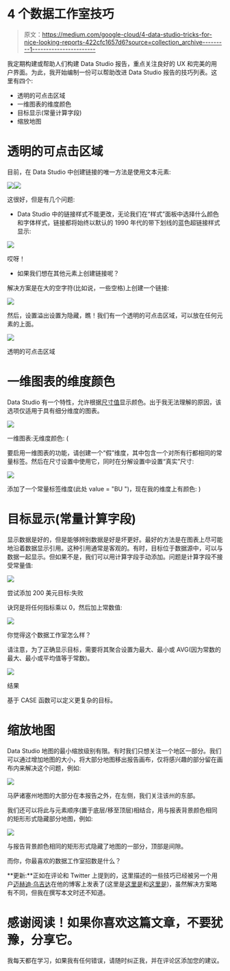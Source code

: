 # 4 个数据工作室技巧

> 原文：<https://medium.com/google-cloud/4-data-studio-tricks-for-nice-looking-reports-422cfc1657d6?source=collection_archive---------1----------------------->

我定期构建或帮助人们构建 Data Studio 报告，重点关注良好的 UX 和完美的用户界面。为此，我开始编制一份可以帮助改进 Data Studio 报告的技巧列表。这里有四个:

*   透明的可点击区域
*   一维图表的维度颜色
*   目标显示(常量计算字段)
*   缩放地图

# 透明的可点击区域

目前，在 Data Studio 中创建链接的唯一方法是使用文本元素:

![](img/838380ec097e12b93cf714cd77d7f878.png)![](img/20b14f15a83b8a5bced0c0ad94d14a02.png)

这很好，但是有几个问题:

*   Data Studio 中的链接样式不能更改，无论我们在“样式”面板中选择什么颜色和字体样式，链接都将始终以默认的 1990 年代的带下划线的蓝色超链接样式显示:

![](img/0fe549c0a6d0fed0684a2da41afcc9ce.png)

哎呀！

*   如果我们想在其他元素上创建链接呢？

解决方案是在大的空字符(比如说，一些空格)上创建一个链接:

![](img/f59b0e43cb16e43a6bc4da2f8aa37594.png)

然后，设置溢出设置为隐藏，瞧！我们有一个透明的可点击区域，可以放在任何元素的上面。

![](img/59511e2c297d1e975e8d17ebba88d029.png)

透明的可点击区域

# 一维图表的维度颜色

Data Studio 有一个特性，允许根据[尺寸值](https://support.google.com/datastudio/answer/9210313#color-by-value)显示颜色。出于我无法理解的原因，该选项仅适用于具有细分维度的图表。

![](img/33dc901bd6b1b358de47e75a6bb0d304.png)

一维图表:无维度颜色: (

要启用一维图表的功能，请创建一个“假”维度，其中包含一个对所有行都相同的常量标签。然后在尺寸设置中使用它，同时在分解设置中设置“真实”尺寸:

![](img/324a3794fd6df0a52b25f00c62360a9d.png)

添加了一个常量标签维度(此处 value = "BU ")，现在我的维度上有颜色: )

# 目标显示(常量计算字段)

显示数据是好的，但是能够辨别数据是好是坏更好。最好的方法是在图表上尽可能地沿着数据显示引用。这种引用通常是客观的。有时，目标位于数据源中，可以与数据一起显示。但如果不是，我们可以用计算字段手动添加。问题是计算字段不接受常量值:

![](img/07d8819102772cd7dd15a27558c4d331.png)

尝试添加 200 美元目标:失败

诀窍是将任何指标乘以 0，然后加上常数值:

![](img/77cc3c1ae26b1f5dc78184ae86cf8ad5.png)

你觉得这个数据工作室怎么样？

请注意，为了正确显示目标，需要将其聚合设置为最大、最小或 AVG(因为常数的最大、最小或平均值等于常数)。

![](img/a29061fff43715e25783a9ae6384455d.png)

结果

基于 CASE 函数可以定义更复杂的目标。

# 缩放地图

Data Studio 地图的最小缩放级别有限。有时我们只想关注一个地区一部分。我们可以通过增加地图的大小，将大部分地图移出报告画布，仅将感兴趣的部分留在画布内来解决这个问题，例如:

![](img/43f228e656a2d1515b48907ce849149f.png)

马萨诸塞州地图的大部分在本报告之外，在左侧，我们关注该州的东部。

我们还可以将此与元素顺序(置于底层/移至顶层)相结合，用与报表背景颜色相同的矩形形式隐藏部分地图，例如:

![](img/c76f138fe73c074d46e07c1dfada1171.png)

与报告背景颜色相同的矩形形式隐藏了地图的一部分，顶部是间隙。

而你，你最喜欢的数据工作室招数是什么？

**更新:**正如在评论和 Twitter 上提到的，这里描述的一些技巧已经被另一个用户[迈赫迪·乌吉达](https://medium.com/u/6c55cf407ca4?source=post_page-----422cfc1657d6--------------------------------)在他的博客上发表了(这里是[这里是](https://www.wissi.fr/blog/analytics/20190529/google-data-studio-internal-links/)和[这里是](https://www.wissi.fr/blog/analytics/20190527/google-data-studio-create-a-single-dimension-bar-chart-with-color-by-dimension-value/))，虽然解决方案略有不同，但我在撰写本文时还不知道。

# 感谢阅读！如果你喜欢这篇文章，不要犹豫，分享它。

我每天都在学习，如果我有任何错误，请随时纠正我，并在评论区添加您的建议。